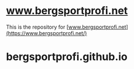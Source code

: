 # www.bergsportprofi.net

This is the repository for [www.bergsportprofi.net](https://www.bergsportprofi.net/)
# bergsportprofi.github.io
